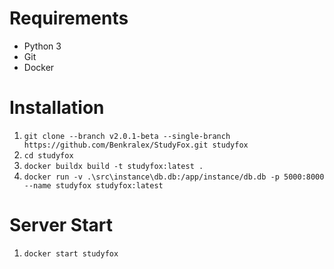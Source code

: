 # Requirements
- Python 3
- Git
- Docker

# Installation
1. `git clone --branch v2.0.1-beta --single-branch https://github.com/Benkralex/StudyFox.git studyfox`
2. `cd studyfox`
3. `docker buildx build -t studyfox:latest .`
4. `docker run -v .\src\instance\db.db:/app/instance/db.db -p 5000:8000 --name studyfox studyfox:latest`

# Server Start
1. `docker start studyfox`
